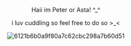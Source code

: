 <div align="center">

Haii im Peter or Asta! ^_^ 

<div align="center"> 

i luv cuddling so feel free to do so >_<

  ![6121b6b0a9f80a7c62cbc298a7b60d51](https://github.com/user-attachments/assets/0cdaada7-645f-403e-95c8-424569aa9f42)
